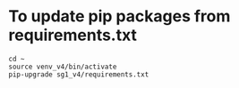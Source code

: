# To update pip packages from requirements.txt
```
cd ~
source venv_v4/bin/activate
pip-upgrade sg1_v4/requirements.txt
```

